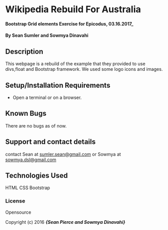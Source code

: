 # Wikipedia Rebuild For Australia

#### Bootstrap Grid elements Exercise for Epicodus, 03.16.2017_

#### By Sean Sumler and Sowmya Dinavahi

## Description

This webpage is a rebuild of the example that they provided to use divs,float and Bootstrap framework. We used some logo icons and images.

## Setup/Installation Requirements

* Open a terminal or on a browser.

## Known Bugs

There are no bugs as of now.

## Support and contact details

contact Sean at sumler.sean@gmail.com or Sowmya at sowmya.dsl@gmail.com

## Technologies Used

HTML
CSS
Bootstrap

### License

Opensource

Copyright (c) 2016 **_{Sean Pierce and Sowmya Dinavahi}_**
